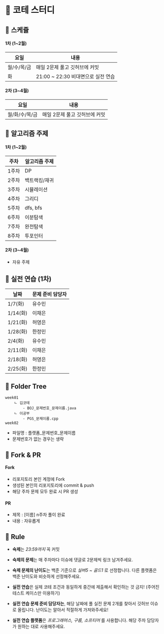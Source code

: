 # 📌 코테 스터디

## 💬 스케쥴

#### 1차 (1~2월)
| 요일 | 내용 |
| --- | --- |
| 월/수/목/금 | 매일 2문제 풀고 깃허브에 커밋 |
| 화 | 21:00 ~ 22:30 비대면으로 실전 연습 |

#### 2차 (3~4월)
| 요일 | 내용 |
| --- | --- |
| 월/화/수/목/금 | 매일 2문제 풀고 깃허브에 커밋 |


## 💬 알고리즘 주제 

#### 1차 (1~2월)
| 주차 | 알고리즘 주제 |
| --- | --- |
| 1주차 | DP |
| 2주차 | 백트랙킹/재귀 |
| 3주차 | 시뮬레이션 |
| 4주차 | 그리디 |
| 5주차 | dfs, bfs |
| 6주차 | 이분탐색 |
| 7주차 | 완전탐색 |
| 8주차 | 투포인터 |

#### 2차 (3~4월)
- 자유 주제



## 💬 실전 연습 (1차)

| 날짜 | 문제 준비 담당자 |
| --- | --- |
| 1/7(화) | 유수민 |
| 1/14(화) | 이채은 |
| 1/21(화) | 허영은 |
| 1/28(화) | 한정민 |
| 2/4(화) | 유수민 |
| 2/11(화) | 이채은 |
| 2/18(화) | 허영은 |
| 2/25(화) | 한정민 |


## 💬 Folder Tree

```
week01
    ㄴ 김코테
        - BOJ_문제번호_문제이름.java
    ㄴ 이공부
        - PGS_문제이름.cpp
week02
```

- 파일명 : 플랫폼_문제번호_문제이름 
- 문제번호가 없는 경우는 생략

## 💬 Fork & PR

#### Fork
- 리포지토리 본인 계정에 Fork
- 생성된 본인의 리포지토리에 commit & push
- 해당 주차 문제 모두 완료 시 PR 생성

#### PR
- 제목 : [이름] n주차 풀이 완료
- 내용 : 자유롭게

## 💬 Rule
- **숙제**는 _23:59까지_ 꼭 커밋

- **숙제의 문제**는 매 주차마다 이슈에 댓글로 2문제씩 링크 남겨주세요.

- **숙제 문제의 난이도**는 백준 기준으로 _실버5 ~ 골드1_ 로 선정합니다. 다른 플랫폼은 백준 난이도와 비슷하게 선정해주세요.

- **실전 연습**은 실제 코테 조건과 동일하게 중간에 제출해서 확인하는 것 금지! (주어진 테스트 케이스만 이용하기)

- **실전 연습 문제 준비 담당자는**, 해당 날짜에 풀 실전 문제 2개를 찾아서 깃허브 이슈로 올립니다. 난이도는 알아서 적절하게 가져와주세요!

- **실전 연습 플랫폼**은 _프로그래머스, 구름, 소프티어_ 를 사용합니다. 해당 주차 담당자가 원하는 대로 사용해주세요.
